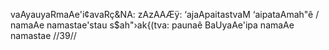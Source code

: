 vaAyauyaRmaAe'i¢avaRç&NA: zAzAAÆÿ:
‘ajaApaitastvaM ‘aipataAmah"ê /
namaAe namastae'stau s$ah"›ak{(tva:
paunaê BaUyaAe'ipa namaAe namastae //39//